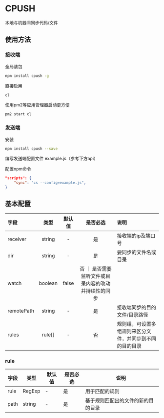 # CPUSH
本地与机器间同步代码/文件

## 使用方法

### 接收端

全局装包
```Bash
npm install cpush -g
```
直接启用
```Bash
cl
```
使用pm2等应用管理器启动更方便
```Bash
pm2 start cl
```

### 发送端

安装
```Bash
npm install cpush --save
```

编写发送端配置文件 example.js（参考下方api）

配置npm命令
```json
"scripts": {
    "sync": "cs --config=example.js",
}
```

## 基本配置

| 字段 | 类型 | 默认值 | 是否必选 | 说明 |
| :--- | :---: | :---: | :---: | :--- |
| receiver | string | - | 是 | 接收端的ip及端口号 |
| dir | string | - | 是 | 要同步的文件名或目录 |
| watch | boolean | false | 否 ｜ 是否需要监听文件或目录内容的改动并持续性的同步 |
| remotePath | string | - | 是 | 接收端同步的目的文件/目录路径 |
| rules | rule[] | - | 否 | 规则组，可设置多组规则来区分文件，并同步到不同的目的目录 |

### rule

| 字段 | 类型 | 默认值 | 是否必选 | 说明 |
| --- | --- | --- | --- | --- |
| rule | RegExp | - | 是 | 用于匹配的规则 |
| path | string | - | 是 | 基于规则匹配出的文件的新的目的目录 |
